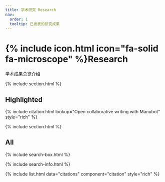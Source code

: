 ```yaml
---
title: 学术研究 Research
nav:
  order: 1
  tooltip: 已发表的研究成果
---
```


# {% include icon.html icon="fa-solid fa-microscope" %}Research

学术成果总览介绍

{% include section.html %}

## Highlighted

{% include citation.html lookup="Open collaborative writing with Manubot" style="rich" %}

{% include section.html %}

## All

{% include search-box.html %}

{% include search-info.html %}

{% include list.html data="citations" component="citation" style="rich" %}
